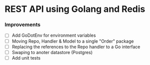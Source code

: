 # REST API using Golang and Redis

### Improvements

-  [ ] Add GoDotEnv for environment variables
-  [ ] Moving Repo, Handler & Model to a single "Order" package
-  [ ] Replacing the references to the Repo handler to a Go interface
-  [ ] Swaping to anoter datastore (Postgres)
-  [ ] Add unit tests
